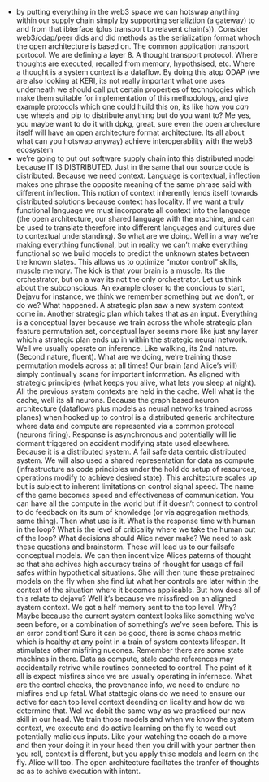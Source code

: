 - by putting everything in the web3 space we can hotswap anything within our supply chain simply by supporting serializtion (a gateway) to and from that ibterface (plus transport to relavent chain(s)). Consider web3/odap/peer dids and did methods as the serializatipn format whoch the open architecture is based on. The common application transport portocol. We are defining a layer 8. A thought transport protocol. Where thoughts are executed, recalled from memory, hypothsised, etc. Where a thought is a system context is a dataflow. By doing this atop ODAP (we are also looking at KERI, its not really important what one uses underneath we should call put certain properties of technologies which make them suitable for implementation of this methodology, and give example protocols which one could huild this on, its like how you *can* use wheels and pip to distribute anything but do you want to? Me yes, you maybe want to do it with dpkg, great, sure even the open archecture itself will have an open architecture format architecture. Its all about what can ypu hotswap anyway) achieve interoperability with the web3 ecosystem
- we’re going to put out software supply chain into this distributed model because IT IS DISTRIBUTED. Just in the same that our source code is distributed. Because we need context. Language is contextual, inflection makes one phrase the opposite meaning of the same phrase said with different inflection. This notion of context inherently lends itself towards distributed solutions because context has locality. If we want a truly functional language we must incorporate all context into the language (the open architecture, our shared language with the machine, and can be used to translate therefore into different languages and cultures due to contextual understanding). So what are we doing. Well in a way we’re making everything functional, but in reality we can’t make everything functional so we build models to predict the unknown states between the known states. This allows us to optimize “motor control” skills, muscle memory. The kick is that your brain is a muscle. Its the orchestrator, but on a way its not the only orchestrator. Let us think about the subconscious. An example closer to the concious to start, Dejavu for instance, we think we remember something but we don’t, or do we? What happened. A strategic plan saw a new system context come in. Another strategic plan which takes that as an input. Everything is a conceptual layer because we train across the whole strategic plan feature permutation set, conceptual layer seems more like just any layer which a strategic plan ends up in within the strategic neural network. Well we usually operate on inference. Like walking, its 2nd nature. (Second nature, fluent). What are we doing, we’re training those permutation models across at all times! Our brain (and Alice’s will) simply continually scans for important information. As aligned with strategic principles (what keeps you alive, what lets you sleep at night). All the previous system contexts are held in the cache. Well what is the cache, well its all neurons. Because the graph based neuron architecture (dataflows plus models as neural networks trained across planes) when hooked up to control is a distributed generic architecture where data and compute are represented via a common protocol (neurons firing). Response is asynchronous and potentially will lie dormant triggered on accident modifying state used elsewhere. Because it is a distributed system. A fail safe data centric distributed system. We will also used a shared representation for data as compute (infrastructure as code principles under the hold do setup of resources, operations modify to achieve  desired state). This architecture scales up but is subject to inherent limitations on control signal speed. The name of the game becomes speed and effectiveness of communication. You can have all the compute in the world but if it doesn’t connect to control to do feedback on its sum of knowledge (or via aggregation methods, same thing). Then what use is it. What is the response time with human in the loop? What is the level of criticality where we take the human out of the loop? What decisions should Alice never make? We need to ask these questions and brainstorm. These will lead us to our failsafe conceptual models. We can then incentivize Alices paterns of thought so that she achives high accuracy trains of rhought for usage of fail safes within hypothetical situations. She will then tune these pretrained models on the fly when she find iut what her controls are later within the context of the situation where it becomes applicable. But how does all of this relate to dejavu? Well it’s because we missfired on an aligned system context. We got a half memory sent to the top level. Why? Maybe because the current system context looks like something we’ve seen before, or a combination of something’s we’ve seen before. This is an error condition! Sure it can be good, there is some chaos metric which is healthy at any point in a train of system contexts lifespan. It stimulates other misfiring nueones. Remember there are some state machines in there. Data as compute, stale cache references may accidentally retrive while routines connected to control. The point of it all is expect misfires since we are usually operating in infernece. What are the control checks, the provenance info, we need to endure no misfires end up fatal. What stattegic olans do we need to ensure our active for each top level context deending on licality and how do we determine that. Wel we dobit the same way as we practiced our new skill in our head. We train those models and when we know the system context, we execute and do active learning on the fly to weed out potentially malicious inputs. Like your watching the coach do a move and then your doing it in your head then you drill with your partner then you roll, context is different, but you apply thise models and learn on the fly. Alice will too. The open architecture faciltates the tranfer of thoughts so as to achive execution with intent.